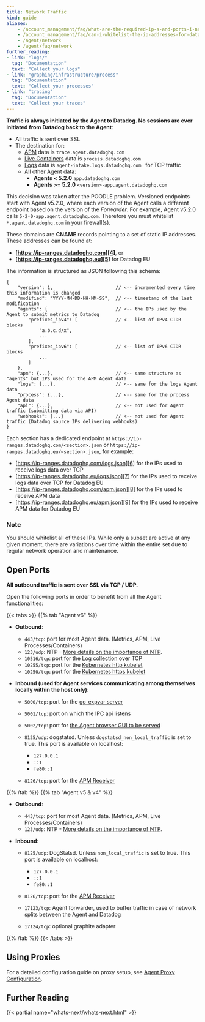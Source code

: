 ```yaml
---
title: Network Traffic
kind: guide
aliases:
    - /account_management/faq/what-are-the-required-ip-s-and-ports-i-need-open-to-connect-to-the-datadog-service
    - /account_management/faq/can-i-whitelist-the-ip-addresses-for-data-coming-from-datadog-via-webhook-and-integrations
    - /agent/network
    - /agent/faq/network
further_reading:
- link: "logs/"
  tag: "Documentation"
  text: "Collect your logs"
- link: "graphing/infrastructure/process"
  tag: "Documentation"
  text: "Collect your processes"
- link: "tracing"
  tag: "Documentation"
  text: "Collect your traces"
---
```


**Traffic is always initiated by the Agent to Datadog. No sessions are ever initiated from Datadog back to the Agent**:

* All traffic is sent over SSL
* The destination for:
    * [APM][1] data is `trace.agent.datadoghq.com`
    * [Live Containers][2] data is `process.datadoghq.com`
    * [Logs][3] data is `agent-intake.logs.datadoghq.com ` for TCP traffic
    * All other Agent data:
        * **Agents < 5.2.0** `app.datadoghq.com`
        *  **Agents >= 5.2.0** `<version>-app.agent.datadoghq.com`

This decision was taken after the POODLE problem. Versioned endpoints start with Agent v5.2.0, where each version of the Agent calls a different endpoint based on the version of the *Forwarder*. For example, Agent v5.2.0 calls `5-2-0-app.agent.datadoghq.com`. Therefore you must whitelist `*.agent.datadoghq.com` in your firewall(s).

These domains are **CNAME** records pointing to a set of static IP addresses. These addresses can be found at:

* **[https://ip-ranges.datadoghq.com][4]**, or
* **[https://ip-ranges.datadoghq.eu][5]** for Datadog EU

The information is structured as JSON following this schema:

```
{
    "version": 1,                       // <-- incremented every time this information is changed
    "modified": "YYYY-MM-DD-HH-MM-SS",  // <-- timestamp of the last modification
    "agents": {                         // <-- the IPs used by the Agent to submit metrics to Datadog
        "prefixes_ipv4": [              // <-- list of IPv4 CIDR blocks
            "a.b.c.d/x",
            ...
        ],
        "prefixes_ipv6": [              // <-- list of IPv6 CIDR blocks
            ...
        ]
    },
    "apm": {...},                       // <-- same structure as "agents" but IPs used for the APM Agent data
    "logs": {...},                      // <-- same for the logs Agent data
    "process": {...},                   // <-- same for the process Agent data
    "api": {...},                       // <-- not used for Agent traffic (submitting data via API)
    "webhooks": {...}                   // <-- not used for Agent traffic (Datadog source IPs delivering webhooks)
}
```

Each section has a dedicated endpoint at `https://ip-ranges.datadoghq.com/<section>.json` or `https://ip-ranges.datadoghq.eu/<section>.json`, for example:

* [https://ip-ranges.datadoghq.com/logs.json][6] for the IPs used to receive logs data over TCP
* [https://ip-ranges.datadoghq.eu/logs.json][7] for the IPs used to receive logs data over TCP for Datadog EU
* [https://ip-ranges.datadoghq.com/apm.json][8] for the IPs used to receive APM data
* [https://ip-ranges.datadoghq.eu/apm.json][9] for the IPs used to receive APM data for Datadog EU

### Note

You should whitelist all of these IPs. While only a subset are active at any given moment, there are variations over time within the entire set due to regular network operation and maintenance.

## Open Ports

**All outbound traffic is sent over SSL via TCP / UDP.**

Open the following ports in order to benefit from all the Agent functionalities:

{{< tabs >}}
{{% tab "Agent v6" %}}

* **Outbound**:

  * `443/tcp`: port for most Agent data. (Metrics, APM, Live Processes/Containers)
  * `123/udp`: NTP - [More details on the importance of NTP][1].
  * `10516/tcp`: port for the [Log collection][2] over TCP
  * `10255/tcp`: port for the [Kubernetes http kubelet][3]
  * `10250/tcp`: port for the [Kubernetes https kubelet][3]

* **Inbound (used for Agent services communicating among themselves locally within the host only)**:

  * `5000/tcp`: port for the [go_expvar server][4]
  * `5001/tcp`: port on which the IPC api listens
  * `5002/tcp`: port for [the Agent browser GUI to be served][5]
  * `8125/udp`: dogstatsd. Unless `dogstatsd_non_local_traffic` is set to true. This port is available on localhost:

      * `127.0.0.1`
      * `::1`
      * `fe80::1`

  * `8126/tcp`: port for the [APM Receiver][6]


[1]: /agent/faq/network-time-protocol-ntp-offset-issues
[2]: /logs
[3]: /agent/basic_agent_usage/kubernetes
[4]: /integrations/go_expvar
[5]: /agent/basic_agent_usage/?tab=agentv6#gui
[6]: /tracing
{{% /tab %}}
{{% tab "Agent v5 & v4" %}}

* **Outbound**:

  * `443/tcp`: port for most Agent data. (Metrics, APM, Live Processes/Containers)
  * `123/udp`: NTP - [More details on the importance of NTP][1].

* **Inbound**:

  * `8125/udp`: DogStatsd. Unless `non_local_traffic` is set to true. This port is available on localhost:

      * `127.0.0.1`
      * `::1`
      * `fe80::1`

  * `8126/tcp`: port for the [APM Receiver][2]
  * `17123/tcp`: Agent forwarder, used to buffer traffic in case of network splits between the Agent and Datadog
  * `17124/tcp`: optional graphite adapter


[1]: /agent/faq/network-time-protocol-ntp-offset-issues
[2]: /tracing
{{% /tab %}}
{{< /tabs >}}


## Using Proxies

For a detailed configuration guide on proxy setup, see [Agent Proxy Configuration][10].

## Further Reading

{{< partial name="whats-next/whats-next.html" >}}

[1]: /tracing
[2]: /graphing/infrastructure/livecontainers
[3]: /logs
[4]: https://ip-ranges.datadoghq.com
[5]: https://ip-ranges.datadoghq.eu
[6]: https://ip-ranges.datadoghq.com/logs.json
[7]: https://ip-ranges.datadoghq.eu/logs.json
[8]: https://ip-ranges.datadoghq.com/apm.json
[9]: https://ip-ranges.datadoghq.eu/apm.json
[10]: /agent/proxy
